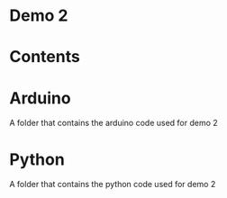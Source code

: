# Demo 2
# Contents

  # Arduino
  A folder that contains the arduino code used for demo 2

  # Python
  A folder that contains the python code used for demo 2
